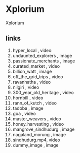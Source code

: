 # Xplorium
Xplorium


## links
1. hyper_local , video
2. undaunted_explorers , image
3. passionate_merchants , image
4. curated_market , video
5. billion_watt , image
6. off_the_grid_trips , video
7. ravanhatha , video
8. nilgiri , video
9. 300_year_old_heritage , video
10. hornbill , video
11. rann_of_kutch , video
12. tadoba , image
13. goa , video
14. master_weavers , video
15. honey_harvesting , video
16. mangrove_sindhudurg , image
17. nagaland_morung , image
18. sindhudurg.mp4, video
18. dummy_image , image